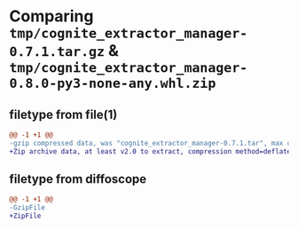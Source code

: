 # Comparing `tmp/cognite_extractor_manager-0.7.1.tar.gz` & `tmp/cognite_extractor_manager-0.8.0-py3-none-any.whl.zip`

## filetype from file(1)

```diff
@@ -1 +1 @@
-gzip compressed data, was "cognite_extractor_manager-0.7.1.tar", max compression
+Zip archive data, at least v2.0 to extract, compression method=deflate
```

## filetype from diffoscope

```diff
@@ -1 +1 @@
-GzipFile
+ZipFile
```

